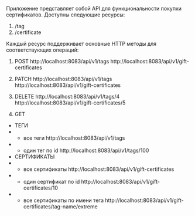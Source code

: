 Приложение представляет собой API для функциональности покупки сертификатов.
Доступны следующие ресурсы:
1) /tag
2) /certificate

Каждый ресурс поддерживает основные HTTP методы для соответствующих операций:
1) POST
http://localhost:8083/api/v1/tags
http://localhost:8083/api/v1/gift-certificates

2) PATCH
http://localhost:8083/api/v1/tags
http://localhost:8083/api/v1/gift-certificates

3) DELETE
http://localhost:8083/api/v1/tags/4
http://localhost:8083/api/v1/gift-certificates/5

4) GET
- ТЕГИ
- - все теги
http://localhost:8083/api/v1/tags
- - один тег по id
http://localhost:8083/api/v1/tags/100
- СЕРТИФИКАТЫ
- - все сертификаты
http://localhost:8083/api/v1/gift-certificates
- - один сертификат по id
http://localhost:8083/api/v1/gift-certificates/10
- - все сертификаты по имени тега
http://localhost:8083/api/v1/gift-certificates/tag-name/extreme
